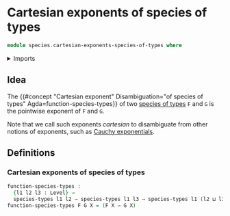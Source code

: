 # Cartesian exponents of species of types

```agda
module species.cartesian-exponents-species-of-types where
```

<details><summary>Imports</summary>

```agda
open import foundation.universe-levels

open import species.species-of-types
```

</details>

## Idea

The
{{#concept "Cartesian exponent" Disambiguation="of species of types" Agda=function-species-types}}
of two [species of types](species.species-of-types.md) `F` and `G` is the
pointwise exponent of `F` and `G`.

Note that we call such exponents _cartesian_ to disambiguate from other notions
of exponents, such as
[Cauchy exponentials](species.cauchy-exponentials-species-of-types.md).

## Definitions

### Cartesian exponents of species of types

```agda
function-species-types :
  {l1 l2 l3 : Level} →
  species-types l1 l2 → species-types l1 l3 → species-types l1 (l2 ⊔ l3)
function-species-types F G X = (F X → G X)
```
